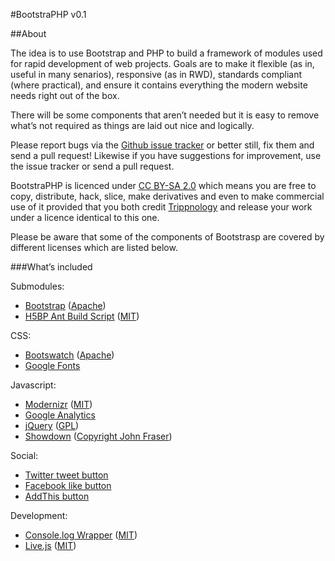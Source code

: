#BootstraPHP v0.1

##About

The idea is to use Bootstrap and PHP to build a framework of modules
used for rapid development of web projects. Goals are to make it
flexible (as in, useful in many senarios), responsive (as in RWD), standards
compliant (where practical), and ensure it contains everything the
modern website needs right out of the box.

There will be some components that aren’t needed but it is easy to
remove what’s not required as things are laid out nice and logically.

Please report bugs via the [Github issue tracker](https://github.com/Trippnology/BootstraPHP/issues) or better still, fix
them and send a pull request! Likewise if you have suggestions for
improvement, use the issue tracker or send a pull request.

BootstraPHP is licenced under [CC BY-SA 2.0](https://creativecommons.org/licenses/by-sa/2.0/uk/) which means you are free
to copy, distribute, hack, slice, make derivatives and even to make
commercial use of it provided that you both credit [Trippnology](http://www.trippnology.com/) and
release your work under a licence identical to this one.

Please be aware that some of the components of Bootstrasp are covered by
different licenses which are listed below.

###What’s included

Submodules:

-   [Bootstrap](https://github.com/twitter/bootstrap.git) ([Apache](https://github.com/twitter/bootstrap/blob/master/LICENSE))
-   [H5BP Ant Build Script](https://github.com/h5bp/ant-build-script.git) ([MIT](https://github.com/h5bp/ant-build-script/blob/master/MIT-license.txt))

CSS:

-   [Bootswatch](http://bootswatch.com/) ([Apache](http://www.apache.org/licenses/LICENSE-2.0.html))
-   [Google Fonts](http://www.google.com/webfonts)

Javascript:

-   [Modernizr](https://github.com/Modernizr/Modernizr.git) ([MIT](http://modernizr.com/license/))
-   [Google Analytics](http://www.google.com/analytics/)
-   [jQuery]() ([GPL](https://www.gnu.org/licenses/gpl-3.0.html))
-   [Showdown](https://github.com/coreyti/showdown) ([Copyright John Fraser](https://github.com/coreyti/showdown/blob/master/license.txt))

Social:

-   [Twitter tweet button](http://twitter.com/about/resources/buttons)
-   [Facebook like button](http://developers.facebook.com/docs/reference/plugins/like/)
-   [AddThis button](http://www.addthis.com/)

Development:

-   [Console.log Wrapper](https://github.com/cpatik/console.log-wrapper.git) ([MIT](https://github.com/cpatik/console.log-wrapper/blob/master/LICENSE))
-   [Live.js](http://livejs.com/) ([MIT](http://livejs.com/license))
